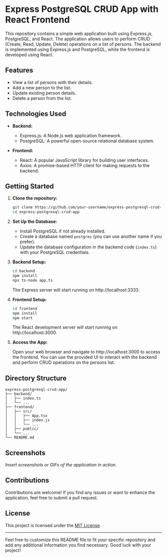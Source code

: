 # Express PostgreSQL CRUD App with React Frontend

This repository contains a simple web application built using Express.js, PostgreSQL, and React. The application allows users to perform CRUD (Create, Read, Update, Delete) operations on a list of persons. The backend is implemented using Express.js and PostgreSQL, while the frontend is developed using React.

## Features

- View a list of persons with their details.
- Add a new person to the list.
- Update existing person details.
- Delete a person from the list.

## Technologies Used

- **Backend:**
  - Express.js: A Node.js web application framework.
  - PostgreSQL: A powerful open-source relational database system.
  
- **Frontend:**
  - React: A popular JavaScript library for building user interfaces.
  - Axios: A promise-based HTTP client for making requests to the backend.
  
## Getting Started

1. **Clone the repository:**

   ```bash
   git clone https://github.com/your-username/express-postgresql-crud-app.git
   cd express-postgresql-crud-app
   ```

2. **Set Up the Database:**

   - Install PostgreSQL if not already installed.
   - Create a database named `postgres` (you can use another name if you prefer).
   - Update the database configuration in the backend code (`index.ts`) with your PostgreSQL credentials.

3. **Backend Setup:**

   ```bash
   cd backend
   npm install
   npx ts-node app.ts
   ```

   The Express server will start running on http://localhost:3333.

4. **Frontend Setup:**

   ```bash
   cd frontend
   npm install
   npm start
   ```

   The React development server will start running on http://localhost:3000.

5. **Access the App:**

   Open your web browser and navigate to http://localhost:3000 to access the frontend. You can use the provided UI to interact with the backend and perform CRUD operations on the persons list.

## Directory Structure

```
express-postgresql-crud-app/
├── backend/
│   ├── index.ts
│   └── ...
├── frontend/
│   ├── src/
│   │   ├── App.tsx
│   │   ├── index.js
│   │   └── ...
│   ├── public/
│   └── ...
└── README.md
```

## Screenshots

_Insert screenshots or GIFs of the application in action._

## Contributions

Contributions are welcome! If you find any issues or want to enhance the application, feel free to submit a pull request.

## License

This project is licensed under the [MIT License](LICENSE).

---

Feel free to customize this README file to fit your specific repository and add any additional information you find necessary. Good luck with your project!
